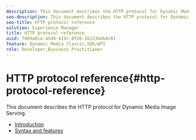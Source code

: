 ```yaml
---
description: This document describes the HTTP protocol for Dynamic Media Image Serving.
seo-description: This document describes the HTTP protocol for Dynamic Media Image Serving.
seo-title: HTTP protocol reference
solution: Experience Manager
title: HTTP protocol reference
uuid: f0d9a8ca-a5d4-419c-8f26-1b1234db4c01
feature: Dynamic Media Classic,SDK/API
role: Developer,Business Practitioner
---
```


# HTTP protocol reference{#http-protocol-reference}

This document describes the HTTP protocol for Dynamic Media Image Serving.

* [Introduction](/help/aem-is-ir-api/is-api/http-ref/image-serving-api-ref/c-http-protocol-reference/c-introduction/c-introduction.md)
* [Syntax and features](/help/aem-is-ir-api/is-api/http-ref/image-serving-api-ref/c-http-protocol-reference/c-syntax-and-features/c-syntax-and-features.md)
